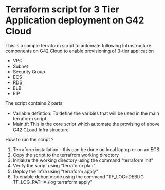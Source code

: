 # Terraform script for 3 Tier Application deployment on G42 Cloud

This is a sample terraform script to automate following Infrastructure components on G42 Cloud to enable provisioning
of 3-tier application

 - VPC
 - Subnet
 - Security Group
 - ECS
 - RDS
 - ELB
 - EIP

The script contains 2 parts

 - Variable defintion: To define the varibles that will be used in the main terraform script
 - Main.tf: This is the core script which automate the provising of above G42 CLoud Infra structure

How to run the script ?

1. Terraform installation - this can be done on local laptop or on an ECS
2. Copy the script to the terrafrom working directory
3. Initialize the working directory using the command "terraform init"
4. Verify the script using "terraform plan"
5. Deploy the Infra using "terraform apply"
6. To enable debug mode using the command "TF_LOG=DEBUG TF_LOG_PATH=./log terraform apply"
